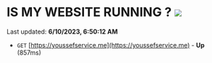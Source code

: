 # IS MY WEBSITE RUNNING ? [![](https://img.shields.io/static/v1?label=Sponsor&message=%E2%9D%A4&logo=GitHub&color=%23fe8e86)](https://github.com/sponsors/<username>)

Last updated: **6/10/2023, 6:50:12 AM**

- `GET` [https://youssefservice.me](https://youssefservice.me) - **Up** (857ms)
